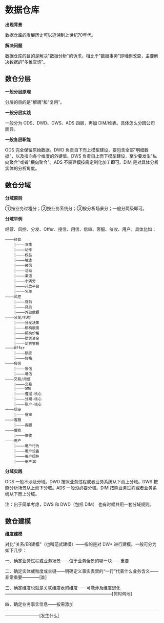 # 数据仓库

**出现背景**

数据仓库的发展历史可以追溯到上世纪70年代。

**解决问题**

数据仓库的目的是解决"数据分析"的诉求，相比于"数据事务"即增删改查，主要解决数据的"多维查询"。

## 数仓分层

**一般分层原理**

分层的目的是"解耦"和"复用"。

**一般分层实践**

一般分为 ODS、DWD、DWS、ADS 四层，再加 DIM/维表。具体怎么分因公司而异。

**一般各层职能**

ODS 完全保留原始数据。DWD 负责自下而上模型建设，要包含全部"明细数据"，以及指向各个维度的外键值。DWS 负责自上而下模型建设，至少要发生"纵向聚合"或者"横向聚合"。ADS 不需建模按需定制化加工即可。DIM 是对具体分析实体的分析角度。

## 数仓分域

**分域原则**

①按业务过程分；②按业务系统分；③按分析场景分；一般分两级即可。

**分域举例**

经营、风控、分发、Offer、授信、用信、信审、客服、催收、用户。具体比如：

```
————经营
    |————决策
    |————动作
    |————权益
    |————触达
    |————微信
    |————活动
    |————渠道
    |————小满分
    |————开放平台
    |————名单
————风控
    |————贷前
    |————贷后
    |————外部数据
————分发/机构
    |————分发决策
    |————机构额度
    |————机构价格
    |————助贷资金
    |————助贷管理
————Offer
    |————额度
    |————价格
————授信
    |————授信
    |————增信
————交易/用信
    |————交易
    |————OMG
    |————借据-核心
    |————分期-核心
    |————账户-核心
————信审
    |————信审
————客服
    |————客服
————催收
    |————催收
————用户
    |————用户行为
    |————用户设备
    |————用户组件
    |————用户ID
```

**分域实践**

ODS 一般不涉及分域。DWD 按照业务过程或者业务系统从下而上分域。DWS 按照分析场景从上而下分域。ADS 一般没必要分域。DIM 按照业务过程或者业务系统从下而上分域。

注：出于简单考虑，DWS 和 DWD（包括 DIM） 也有时候共用一套分域规则。

## 数仓建模

**维度建模**

对比"关系/ER建模"（也叫范式建模）——指的是对 DW* 进行建模。一般可分为如下几步：

一、确定业务过程或业务场景——位于业务全景的哪一块——重要

二、确定实体或粒度或主键——明确定义事实表里的“一行”代表什么业务含义——非常重要————\[谁\]

三、确定维度也就是关联维度表的维度——可能涉及维度退化—————————————————————————\[何时何地\]

四、确定业务事实信息——按需添加————————————————————————————————————————————\[发生什么\]



